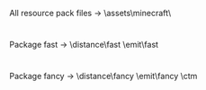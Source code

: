 All resource pack files ->
\assets\minecraft\
#
Package fast ->
\distance\fast
\emit\fast
#
Package fancy ->
\distance\fancy
\emit\fancy
\ctm
#
